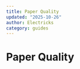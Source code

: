 ```yaml
---
title: Paper Quality
updated: "2025-10-26"
author: Electricks
category: guides
---
```


# Paper Quality

